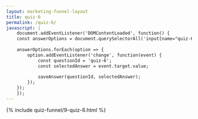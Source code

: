 ```yaml
---
layout: marketing-funnel-layout
title: quiz-6
permalink: /quiz-6/
javascript: |
    document.addEventListener('DOMContentLoaded', function() {
    const answerOptions = document.querySelectorAll('input[name="quiz-6"]');
    
    answerOptions.forEach(option => {
        option.addEventListener('change', function(event) {
            const questionId = 'quiz-6';
            const selectedAnswer = event.target.value;
            
            saveAnswer(questionId, selectedAnswer);
        });
    });
    });
---
```


{% include quiz-funnel/9-quiz-6.html %}
